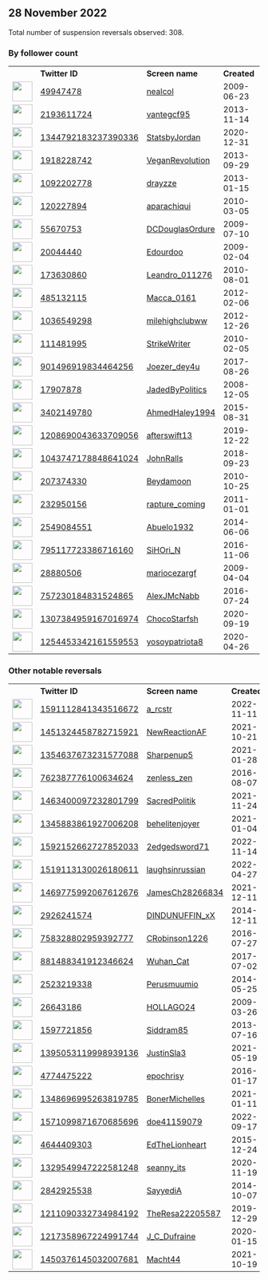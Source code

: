 
## 28 November 2022
Total number of suspension reversals observed: 308.

### By follower count
<table><tr><th></th><th align="left">Twitter ID</th><th align="left">Screen name</th>
<th align="left">Created</th><th align="left">Status</th><th align="left">Suspended</th><th align="left">Followers</th>
<tr><td><a href="https://pbs.twimg.com/profile_images/1181153725982879745/aX_7wfN6_normal.jpg"><img src="https://pbs.twimg.com/profile_images/1181153725982879745/aX_7wfN6_normal.jpg" width="40px" height="40px" align="center"/></a></td><td><a href="https://twitter.com/intent/user?user_id=49947478">49947478</a></td><td><a href="https://twitter.com/nealcol">nealcol</a></td><td>2009-06-23</td><td align="center"></td><td></td><td>69175</td></tr>
<tr><td><a href="https://pbs.twimg.com/profile_images/1599420286436245506/8csk3k0v_normal.jpg"><img src="https://pbs.twimg.com/profile_images/1599420286436245506/8csk3k0v_normal.jpg" width="40px" height="40px" align="center"/></a></td><td><a href="https://twitter.com/intent/user?user_id=2193611724">2193611724</a></td><td><a href="https://twitter.com/vantegcf95">vantegcf95</a></td><td>2013-11-14</td><td align="center"></td><td></td><td>61045</td></tr>
<tr><td><a href="https://pbs.twimg.com/profile_images/1598352904376782851/o0xWag94_normal.jpg"><img src="https://pbs.twimg.com/profile_images/1598352904376782851/o0xWag94_normal.jpg" width="40px" height="40px" align="center"/></a></td><td><a href="https://twitter.com/intent/user?user_id=1344792183237390336">1344792183237390336</a></td><td><a href="https://twitter.com/StatsbyJordan">StatsbyJordan</a></td><td>2020-12-31</td><td align="center"></td><td>2022-11-18</td><td>53501</td></tr>
<tr><td><a href="https://pbs.twimg.com/profile_images/436114774158757888/oy-cD8w-_normal.jpeg"><img src="https://pbs.twimg.com/profile_images/436114774158757888/oy-cD8w-_normal.jpeg" width="40px" height="40px" align="center"/></a></td><td><a href="https://twitter.com/intent/user?user_id=1918228742">1918228742</a></td><td><a href="https://twitter.com/VeganRevoIution">VeganRevoIution</a></td><td>2013-09-29</td><td align="center"></td><td></td><td>51746</td></tr>
<tr><td><a href="https://pbs.twimg.com/profile_images/1597325973359411200/mKCs5a0j_normal.jpg"><img src="https://pbs.twimg.com/profile_images/1597325973359411200/mKCs5a0j_normal.jpg" width="40px" height="40px" align="center"/></a></td><td><a href="https://twitter.com/intent/user?user_id=1092202778">1092202778</a></td><td><a href="https://twitter.com/drayzze">drayzze</a></td><td>2013-01-15</td><td align="center"></td><td></td><td>51319</td></tr>
<tr><td><a href="https://pbs.twimg.com/profile_images/1495070776273289219/ByFIc_0v_normal.jpg"><img src="https://pbs.twimg.com/profile_images/1495070776273289219/ByFIc_0v_normal.jpg" width="40px" height="40px" align="center"/></a></td><td><a href="https://twitter.com/intent/user?user_id=120227894">120227894</a></td><td><a href="https://twitter.com/aparachiqui">aparachiqui</a></td><td>2010-03-05</td><td align="center"></td><td>2022-04-09</td><td>21097</td></tr>
<tr><td><a href="https://pbs.twimg.com/profile_images/1600063441925902337/nzbNQydV_normal.jpg"><img src="https://pbs.twimg.com/profile_images/1600063441925902337/nzbNQydV_normal.jpg" width="40px" height="40px" align="center"/></a></td><td><a href="https://twitter.com/intent/user?user_id=55670753">55670753</a></td><td><a href="https://twitter.com/DCDouglasOrdure">DCDouglasOrdure</a></td><td>2009-07-10</td><td align="center"></td><td></td><td>17172</td></tr>
<tr><td><a href="https://pbs.twimg.com/profile_images/1597143684457254912/3UIujTyt_normal.jpg"><img src="https://pbs.twimg.com/profile_images/1597143684457254912/3UIujTyt_normal.jpg" width="40px" height="40px" align="center"/></a></td><td><a href="https://twitter.com/intent/user?user_id=20044440">20044440</a></td><td><a href="https://twitter.com/Edourdoo">Edourdoo</a></td><td>2009-02-04</td><td align="center"></td><td></td><td>15049</td></tr>
<tr><td><a href="https://pbs.twimg.com/profile_images/1506396816438398980/yrsGHY_r_normal.jpg"><img src="https://pbs.twimg.com/profile_images/1506396816438398980/yrsGHY_r_normal.jpg" width="40px" height="40px" align="center"/></a></td><td><a href="https://twitter.com/intent/user?user_id=173630860">173630860</a></td><td><a href="https://twitter.com/Leandro_011276">Leandro_011276</a></td><td>2010-08-01</td><td align="center"></td><td>2022-09-09</td><td>13725</td></tr>
<tr><td><a href="https://pbs.twimg.com/profile_images/1601342254865596416/u-7ZGzMo_normal.jpg"><img src="https://pbs.twimg.com/profile_images/1601342254865596416/u-7ZGzMo_normal.jpg" width="40px" height="40px" align="center"/></a></td><td><a href="https://twitter.com/intent/user?user_id=485132115">485132115</a></td><td><a href="https://twitter.com/Macca_0161">Macca_0161</a></td><td>2012-02-06</td><td align="center"></td><td></td><td>11872</td></tr>
<tr><td><a href="https://pbs.twimg.com/profile_images/1314003800626089984/3qi0z7rg_normal.jpg"><img src="https://pbs.twimg.com/profile_images/1314003800626089984/3qi0z7rg_normal.jpg" width="40px" height="40px" align="center"/></a></td><td><a href="https://twitter.com/intent/user?user_id=1036549298">1036549298</a></td><td><a href="https://twitter.com/milehighclubww">milehighclubww</a></td><td>2012-12-26</td><td align="center"></td><td></td><td>10271</td></tr>
<tr><td><a href="https://pbs.twimg.com/profile_images/908735129228648448/UEhDiPKR_normal.jpg"><img src="https://pbs.twimg.com/profile_images/908735129228648448/UEhDiPKR_normal.jpg" width="40px" height="40px" align="center"/></a></td><td><a href="https://twitter.com/intent/user?user_id=111481995">111481995</a></td><td><a href="https://twitter.com/StrikeWriter">StrikeWriter</a></td><td>2010-02-05</td><td align="center"></td><td></td><td>8913</td></tr>
<tr><td><a href="https://pbs.twimg.com/profile_images/1581033368682102792/WXZiTguk_normal.jpg"><img src="https://pbs.twimg.com/profile_images/1581033368682102792/WXZiTguk_normal.jpg" width="40px" height="40px" align="center"/></a></td><td><a href="https://twitter.com/intent/user?user_id=901496919834464256">901496919834464256</a></td><td><a href="https://twitter.com/Joezer_dey4u">Joezer_dey4u</a></td><td>2017-08-26</td><td align="center"></td><td>2022-11-15</td><td>8291</td></tr>
<tr><td><a href="https://pbs.twimg.com/profile_images/874989197106577409/Lxkfdix3_normal.jpg"><img src="https://pbs.twimg.com/profile_images/874989197106577409/Lxkfdix3_normal.jpg" width="40px" height="40px" align="center"/></a></td><td><a href="https://twitter.com/intent/user?user_id=17907878">17907878</a></td><td><a href="https://twitter.com/JadedByPolitics">JadedByPolitics</a></td><td>2008-12-05</td><td align="center"></td><td></td><td>8272</td></tr>
<tr><td><a href="https://pbs.twimg.com/profile_images/1600963560456310800/GfxDVOQO_normal.jpg"><img src="https://pbs.twimg.com/profile_images/1600963560456310800/GfxDVOQO_normal.jpg" width="40px" height="40px" align="center"/></a></td><td><a href="https://twitter.com/intent/user?user_id=3402149780">3402149780</a></td><td><a href="https://twitter.com/AhmedHaley1994">AhmedHaley1994</a></td><td>2015-08-31</td><td align="center"></td><td>2022-11-10</td><td>7137</td></tr>
<tr><td><a href="https://pbs.twimg.com/profile_images/1349745642537684993/ejc-mwJH_normal.jpg"><img src="https://pbs.twimg.com/profile_images/1349745642537684993/ejc-mwJH_normal.jpg" width="40px" height="40px" align="center"/></a></td><td><a href="https://twitter.com/intent/user?user_id=1208690043633709056">1208690043633709056</a></td><td><a href="https://twitter.com/afterswift13">afterswift13</a></td><td>2019-12-22</td><td align="center">🔒</td><td></td><td>6664</td></tr>
<tr><td><a href="https://pbs.twimg.com/profile_images/1333078608043257856/8EDpi4Sh_normal.jpg"><img src="https://pbs.twimg.com/profile_images/1333078608043257856/8EDpi4Sh_normal.jpg" width="40px" height="40px" align="center"/></a></td><td><a href="https://twitter.com/intent/user?user_id=1043747178848641024">1043747178848641024</a></td><td><a href="https://twitter.com/JohnRalls">JohnRalls</a></td><td>2018-09-23</td><td align="center"></td><td>2022-10-29</td><td>6538</td></tr>
<tr><td><a href="https://pbs.twimg.com/profile_images/1598548059222319104/XlybG77F_normal.jpg"><img src="https://pbs.twimg.com/profile_images/1598548059222319104/XlybG77F_normal.jpg" width="40px" height="40px" align="center"/></a></td><td><a href="https://twitter.com/intent/user?user_id=207374330">207374330</a></td><td><a href="https://twitter.com/Beydamoon">Beydamoon</a></td><td>2010-10-25</td><td align="center"></td><td>2022-11-08</td><td>6317</td></tr>
<tr><td><a href="https://pbs.twimg.com/profile_images/1599136036621357056/5ze-gW_g_normal.jpg"><img src="https://pbs.twimg.com/profile_images/1599136036621357056/5ze-gW_g_normal.jpg" width="40px" height="40px" align="center"/></a></td><td><a href="https://twitter.com/intent/user?user_id=232950156">232950156</a></td><td><a href="https://twitter.com/rapture_coming">rapture_coming</a></td><td>2011-01-01</td><td align="center"></td><td>2022-10-28</td><td>5766</td></tr>
<tr><td><a href="https://pbs.twimg.com/profile_images/820432619716235265/rYsP4Z-p_normal.jpg"><img src="https://pbs.twimg.com/profile_images/820432619716235265/rYsP4Z-p_normal.jpg" width="40px" height="40px" align="center"/></a></td><td><a href="https://twitter.com/intent/user?user_id=2549084551">2549084551</a></td><td><a href="https://twitter.com/Abuelo1932">Abuelo1932</a></td><td>2014-06-06</td><td align="center"></td><td></td><td>5363</td></tr>
<tr><td><a href="https://pbs.twimg.com/profile_images/1404661519585927168/N33y9XN-_normal.jpg"><img src="https://pbs.twimg.com/profile_images/1404661519585927168/N33y9XN-_normal.jpg" width="40px" height="40px" align="center"/></a></td><td><a href="https://twitter.com/intent/user?user_id=795117723386716160">795117723386716160</a></td><td><a href="https://twitter.com/SiHOri_N">SiHOri_N</a></td><td>2016-11-06</td><td align="center"></td><td>2022-03-31</td><td>4986</td></tr>
<tr><td><a href="https://pbs.twimg.com/profile_images/1457418241660399626/F-MIU9pJ_normal.jpg"><img src="https://pbs.twimg.com/profile_images/1457418241660399626/F-MIU9pJ_normal.jpg" width="40px" height="40px" align="center"/></a></td><td><a href="https://twitter.com/intent/user?user_id=28880506">28880506</a></td><td><a href="https://twitter.com/mariocezargf">mariocezargf</a></td><td>2009-04-04</td><td align="center"></td><td>2022-09-10</td><td>4940</td></tr>
<tr><td><a href="https://pbs.twimg.com/profile_images/965019238816677888/YG66vYmx_normal.jpg"><img src="https://pbs.twimg.com/profile_images/965019238816677888/YG66vYmx_normal.jpg" width="40px" height="40px" align="center"/></a></td><td><a href="https://twitter.com/intent/user?user_id=757230184831524865">757230184831524865</a></td><td><a href="https://twitter.com/AlexJMcNabb">AlexJMcNabb</a></td><td>2016-07-24</td><td align="center">🚫</td><td></td><td>4786</td></tr>
<tr><td><a href="https://pbs.twimg.com/profile_images/1455185034999074818/8WA8DDt3_normal.jpg"><img src="https://pbs.twimg.com/profile_images/1455185034999074818/8WA8DDt3_normal.jpg" width="40px" height="40px" align="center"/></a></td><td><a href="https://twitter.com/intent/user?user_id=1307384959167016974">1307384959167016974</a></td><td><a href="https://twitter.com/ChocoStarfsh">ChocoStarfsh</a></td><td>2020-09-19</td><td align="center"></td><td>2022-06-21</td><td>4564</td></tr>
<tr><td><a href="https://pbs.twimg.com/profile_images/1284603239359549441/nTZ2Wpir_normal.jpg"><img src="https://pbs.twimg.com/profile_images/1284603239359549441/nTZ2Wpir_normal.jpg" width="40px" height="40px" align="center"/></a></td><td><a href="https://twitter.com/intent/user?user_id=1254453342161559553">1254453342161559553</a></td><td><a href="https://twitter.com/yosoypatriota8">yosoypatriota8</a></td><td>2020-04-26</td><td align="center"></td><td></td><td>4207</td></tr>
</table>

### Other notable reversals
<table><tr><th></th><th align="left">Twitter ID</th><th align="left">Screen name</th>
<th align="left">Created</th><th align="left">Status</th><th align="left">Suspended</th><th align="left">Followers</th>
<tr><td><a href="https://pbs.twimg.com/profile_images/1600865673034563585/plTSyECE_normal.jpg"><img src="https://pbs.twimg.com/profile_images/1600865673034563585/plTSyECE_normal.jpg" width="40px" height="40px" align="center"/></a></td><td><a href="https://twitter.com/intent/user?user_id=1591112841343516672">1591112841343516672</a></td><td><a href="https://twitter.com/a_rcstr">a_rcstr</a></td><td>2022-11-11</td><td align="center"></td><td>2022-11-28</td><td>317</td></tr>
<tr><td><a href="https://pbs.twimg.com/profile_images/1605330878665592833/EjkLb_lQ_normal.jpg"><img src="https://pbs.twimg.com/profile_images/1605330878665592833/EjkLb_lQ_normal.jpg" width="40px" height="40px" align="center"/></a></td><td><a href="https://twitter.com/intent/user?user_id=1451324458782715921">1451324458782715921</a></td><td><a href="https://twitter.com/NewReactionAF">NewReactionAF</a></td><td>2021-10-21</td><td align="center">🚫</td><td>2022-11-11</td><td>143</td></tr>
<tr><td><a href="https://pbs.twimg.com/profile_images/1354638451887378433/H4EZU5lB_normal.jpg"><img src="https://pbs.twimg.com/profile_images/1354638451887378433/H4EZU5lB_normal.jpg" width="40px" height="40px" align="center"/></a></td><td><a href="https://twitter.com/intent/user?user_id=1354637673231577088">1354637673231577088</a></td><td><a href="https://twitter.com/Sharpenup5">Sharpenup5</a></td><td>2021-01-28</td><td align="center">🚫</td><td>2022-11-11</td><td>13</td></tr>
<tr><td><a href="https://pbs.twimg.com/profile_images/1224561523198218240/CiXly2Z0_normal.jpg"><img src="https://pbs.twimg.com/profile_images/1224561523198218240/CiXly2Z0_normal.jpg" width="40px" height="40px" align="center"/></a></td><td><a href="https://twitter.com/intent/user?user_id=762387776100634624">762387776100634624</a></td><td><a href="https://twitter.com/zenless_zen">zenless_zen</a></td><td>2016-08-07</td><td align="center"></td><td>2022-08-09</td><td>191</td></tr>
<tr><td><a href="https://pbs.twimg.com/profile_images/1494185335277903872/xorlGuUp_normal.jpg"><img src="https://pbs.twimg.com/profile_images/1494185335277903872/xorlGuUp_normal.jpg" width="40px" height="40px" align="center"/></a></td><td><a href="https://twitter.com/intent/user?user_id=1463400097232801799">1463400097232801799</a></td><td><a href="https://twitter.com/SacredPolitik">SacredPolitik</a></td><td>2021-11-24</td><td align="center"></td><td>2022-11-03</td><td>189</td></tr>
<tr><td><a href="https://pbs.twimg.com/profile_images/1545146277570220034/dQx4DfC1_normal.jpg"><img src="https://pbs.twimg.com/profile_images/1545146277570220034/dQx4DfC1_normal.jpg" width="40px" height="40px" align="center"/></a></td><td><a href="https://twitter.com/intent/user?user_id=1345883861927006208">1345883861927006208</a></td><td><a href="https://twitter.com/behelitenjoyer">behelitenjoyer</a></td><td>2021-01-04</td><td align="center"></td><td>2022-11-03</td><td>33</td></tr>
<tr><td><a href="https://abs.twimg.com/sticky/default_profile_images/default_profile_normal.png"><img src="https://abs.twimg.com/sticky/default_profile_images/default_profile_normal.png" width="40px" height="40px" align="center"/></a></td><td><a href="https://twitter.com/intent/user?user_id=1592152662727852033">1592152662727852033</a></td><td><a href="https://twitter.com/2edgedsword71">2edgedsword71</a></td><td>2022-11-14</td><td align="center"></td><td>2022-11-23</td><td>4</td></tr>
<tr><td><a href="https://pbs.twimg.com/profile_images/1519113422738231298/43WGkwJx_normal.jpg"><img src="https://pbs.twimg.com/profile_images/1519113422738231298/43WGkwJx_normal.jpg" width="40px" height="40px" align="center"/></a></td><td><a href="https://twitter.com/intent/user?user_id=1519113130026180611">1519113130026180611</a></td><td><a href="https://twitter.com/laughsinrussian">laughsinrussian</a></td><td>2022-04-27</td><td align="center"></td><td>2022-07-03</td><td>64</td></tr>
<tr><td><a href="https://pbs.twimg.com/profile_images/1606361722884866050/sv027pjO_normal.jpg"><img src="https://pbs.twimg.com/profile_images/1606361722884866050/sv027pjO_normal.jpg" width="40px" height="40px" align="center"/></a></td><td><a href="https://twitter.com/intent/user?user_id=1469775992067612676">1469775992067612676</a></td><td><a href="https://twitter.com/JamesCh28266834">JamesCh28266834</a></td><td>2021-12-11</td><td align="center"></td><td>2022-10-20</td><td>1241</td></tr>
<tr><td><a href="https://pbs.twimg.com/profile_images/1585862570384031744/57FXcRvG_normal.jpg"><img src="https://pbs.twimg.com/profile_images/1585862570384031744/57FXcRvG_normal.jpg" width="40px" height="40px" align="center"/></a></td><td><a href="https://twitter.com/intent/user?user_id=2926241574">2926241574</a></td><td><a href="https://twitter.com/DINDUNUFFIN_xX">DINDUNUFFIN_xX</a></td><td>2014-12-11</td><td align="center"></td><td>2022-11-14</td><td>28</td></tr>
<tr><td><a href="https://pbs.twimg.com/profile_images/1521560448327458817/cuPnFLRb_normal.jpg"><img src="https://pbs.twimg.com/profile_images/1521560448327458817/cuPnFLRb_normal.jpg" width="40px" height="40px" align="center"/></a></td><td><a href="https://twitter.com/intent/user?user_id=758328802959392777">758328802959392777</a></td><td><a href="https://twitter.com/CRobinson1226">CRobinson1226</a></td><td>2016-07-27</td><td align="center"></td><td>2022-10-29</td><td>1363</td></tr>
<tr><td><a href="https://pbs.twimg.com/profile_images/1532072225305763840/XCzGqhS7_normal.jpg"><img src="https://pbs.twimg.com/profile_images/1532072225305763840/XCzGqhS7_normal.jpg" width="40px" height="40px" align="center"/></a></td><td><a href="https://twitter.com/intent/user?user_id=881488341912346624">881488341912346624</a></td><td><a href="https://twitter.com/Wuhan_Cat">Wuhan_Cat</a></td><td>2017-07-02</td><td align="center"></td><td>2022-11-03</td><td>1232</td></tr>
<tr><td><a href="https://pbs.twimg.com/profile_images/1597324184039849987/fYntALh4_normal.jpg"><img src="https://pbs.twimg.com/profile_images/1597324184039849987/fYntALh4_normal.jpg" width="40px" height="40px" align="center"/></a></td><td><a href="https://twitter.com/intent/user?user_id=2523219338">2523219338</a></td><td><a href="https://twitter.com/Perusmuumio">Perusmuumio</a></td><td>2014-05-25</td><td align="center">🚫</td><td>2022-10-29</td><td>1976</td></tr>
<tr><td><a href="https://pbs.twimg.com/profile_images/1361574478518521860/oljeAUME_normal.jpg"><img src="https://pbs.twimg.com/profile_images/1361574478518521860/oljeAUME_normal.jpg" width="40px" height="40px" align="center"/></a></td><td><a href="https://twitter.com/intent/user?user_id=26643186">26643186</a></td><td><a href="https://twitter.com/HOLLAGO24">HOLLAGO24</a></td><td>2009-03-26</td><td align="center"></td><td>2022-08-11</td><td>793</td></tr>
<tr><td><a href="https://pbs.twimg.com/profile_images/1233274265870336000/0h1zH_oK_normal.jpg"><img src="https://pbs.twimg.com/profile_images/1233274265870336000/0h1zH_oK_normal.jpg" width="40px" height="40px" align="center"/></a></td><td><a href="https://twitter.com/intent/user?user_id=1597721856">1597721856</a></td><td><a href="https://twitter.com/Siddram85">Siddram85</a></td><td>2013-07-16</td><td align="center"></td><td>2022-11-08</td><td>94</td></tr>
<tr><td><a href="https://pbs.twimg.com/profile_images/1602174895802253312/X4qQoMt-_normal.jpg"><img src="https://pbs.twimg.com/profile_images/1602174895802253312/X4qQoMt-_normal.jpg" width="40px" height="40px" align="center"/></a></td><td><a href="https://twitter.com/intent/user?user_id=1395053119998939136">1395053119998939136</a></td><td><a href="https://twitter.com/JustinSla3">JustinSla3</a></td><td>2021-05-19</td><td align="center">🚫</td><td>2022-07-04</td><td>250</td></tr>
<tr><td><a href="https://pbs.twimg.com/profile_images/1597449889776115712/vQP8FN_n_normal.jpg"><img src="https://pbs.twimg.com/profile_images/1597449889776115712/vQP8FN_n_normal.jpg" width="40px" height="40px" align="center"/></a></td><td><a href="https://twitter.com/intent/user?user_id=4774475222">4774475222</a></td><td><a href="https://twitter.com/epochrisy">epochrisy</a></td><td>2016-01-17</td><td align="center"></td><td>2022-11-28</td><td>629</td></tr>
<tr><td><a href="https://pbs.twimg.com/profile_images/1561321046397050881/x9LDk8dl_normal.jpg"><img src="https://pbs.twimg.com/profile_images/1561321046397050881/x9LDk8dl_normal.jpg" width="40px" height="40px" align="center"/></a></td><td><a href="https://twitter.com/intent/user?user_id=1348696995263819785">1348696995263819785</a></td><td><a href="https://twitter.com/BonerMichelles">BonerMichelles</a></td><td>2021-01-11</td><td align="center"></td><td>2022-10-20</td><td>69</td></tr>
<tr><td><a href="https://pbs.twimg.com/profile_images/1571100010212741122/kHfaPHYJ_normal.jpg"><img src="https://pbs.twimg.com/profile_images/1571100010212741122/kHfaPHYJ_normal.jpg" width="40px" height="40px" align="center"/></a></td><td><a href="https://twitter.com/intent/user?user_id=1571099871670685696">1571099871670685696</a></td><td><a href="https://twitter.com/doe41159079">doe41159079</a></td><td>2022-09-17</td><td align="center">🚫</td><td>2022-11-02</td><td>69</td></tr>
<tr><td><a href="https://pbs.twimg.com/profile_images/1348317875086512130/Bayb0Nc5_normal.jpg"><img src="https://pbs.twimg.com/profile_images/1348317875086512130/Bayb0Nc5_normal.jpg" width="40px" height="40px" align="center"/></a></td><td><a href="https://twitter.com/intent/user?user_id=4644409303">4644409303</a></td><td><a href="https://twitter.com/EdTheLionheart">EdTheLionheart</a></td><td>2015-12-24</td><td align="center"></td><td>2022-09-29</td><td>389</td></tr>
<tr><td><a href="https://pbs.twimg.com/profile_images/1597234179422490631/h2PJTScl_normal.jpg"><img src="https://pbs.twimg.com/profile_images/1597234179422490631/h2PJTScl_normal.jpg" width="40px" height="40px" align="center"/></a></td><td><a href="https://twitter.com/intent/user?user_id=1329549947222581248">1329549947222581248</a></td><td><a href="https://twitter.com/seanny_its">seanny_its</a></td><td>2020-11-19</td><td align="center"></td><td>2022-05-26</td><td>97</td></tr>
<tr><td><a href="https://pbs.twimg.com/profile_images/1585657777774624768/2jonpapW_normal.jpg"><img src="https://pbs.twimg.com/profile_images/1585657777774624768/2jonpapW_normal.jpg" width="40px" height="40px" align="center"/></a></td><td><a href="https://twitter.com/intent/user?user_id=2842925538">2842925538</a></td><td><a href="https://twitter.com/SayyediA">SayyediA</a></td><td>2014-10-07</td><td align="center"></td><td>2022-11-23</td><td>475</td></tr>
<tr><td><a href="https://pbs.twimg.com/profile_images/1597387130807926790/o8Lthvn7_normal.jpg"><img src="https://pbs.twimg.com/profile_images/1597387130807926790/o8Lthvn7_normal.jpg" width="40px" height="40px" align="center"/></a></td><td><a href="https://twitter.com/intent/user?user_id=1211090332734984192">1211090332734984192</a></td><td><a href="https://twitter.com/TheResa22205587">TheResa22205587</a></td><td>2019-12-29</td><td align="center"></td><td>2022-10-29</td><td>56</td></tr>
<tr><td><a href="https://pbs.twimg.com/profile_images/1530742039251275776/gi-TJGXd_normal.jpg"><img src="https://pbs.twimg.com/profile_images/1530742039251275776/gi-TJGXd_normal.jpg" width="40px" height="40px" align="center"/></a></td><td><a href="https://twitter.com/intent/user?user_id=1217358967224991744">1217358967224991744</a></td><td><a href="https://twitter.com/J_C_Dufraine">J_C_Dufraine</a></td><td>2020-01-15</td><td align="center">🚫</td><td>2022-10-20</td><td>151</td></tr>
<tr><td><a href="https://pbs.twimg.com/profile_images/1515362425595305985/WMQl4Wx3_normal.jpg"><img src="https://pbs.twimg.com/profile_images/1515362425595305985/WMQl4Wx3_normal.jpg" width="40px" height="40px" align="center"/></a></td><td><a href="https://twitter.com/intent/user?user_id=1450376145032007681">1450376145032007681</a></td><td><a href="https://twitter.com/Macht44">Macht44</a></td><td>2021-10-19</td><td align="center"></td><td>2022-11-03</td><td>1</td></tr>
</table>
